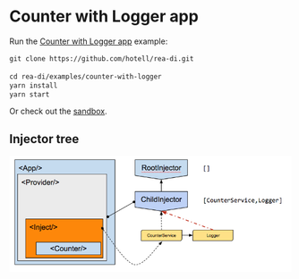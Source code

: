 # Counter with Logger app

Run the [Counter with Logger app](.) example:

```
git clone https://github.com/hotell/rea-di.git

cd rea-di/examples/counter-with-logger
yarn install
yarn start
```

Or check out the [sandbox](https://codesandbox.io/s/github/Hotell/rea-di/tree/master/examples/counter-with-logger).

## Injector tree

![Injector tree](../img/counter-with-logger-di.png)
